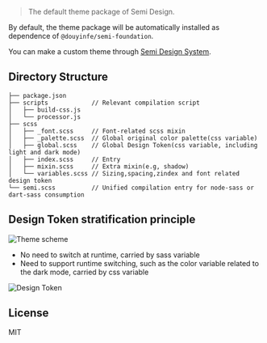 > The default theme package of Semi Design.


By default, the theme package will be automatically installed as dependence of `@douyinfe/semi-foundation`.

You can make a custom theme through [Semi Design System](https://semi.design/dsm).

## Directory Structure

```
├── package.json
├── scripts            // Relevant compilation script
│   ├── build-css.js
│   └── processor.js
├── scss             
│   ├── _font.scss     // Font-related scss mixin
│   ├── _palette.scss  // Global original color palette(css variable)
│   ├── global.scss    // Global Design Token(css variable, including light and dark mode)
│   ├── index.scss     // Entry
│   ├── mixin.scss     // Extra mixin(e.g, shadow)
│   └── variables.scss // Sizing,spacing,zindex and font related design token
└── semi.scss          // Unified compilation entry for node-sass or dart-sass consumption
```

## Design Token stratification principle

![Theme scheme](https://lf26-static.bytednsdoc.com/obj/eden-cn/ptlz_zlp/ljhwZthlaukjlkulzlp/tech-doc/theme-arch.png "Theme scheme")

- No need to switch at runtime, carried by sass variable
- Need to support runtime switching, such as the color variable related to the dark mode, carried by css variable

![Design Token](https://lf26-static.bytednsdoc.com/obj/eden-cn/ptlz_zlp/ljhwZthlaukjlkulzlp/tech-doc/theme-design-token.png "Design Token")

## License

MIT
